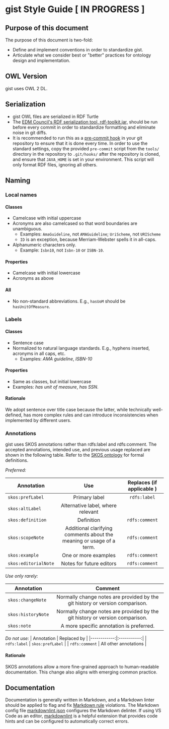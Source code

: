 gist Style Guide [ IN PROGRESS ]
=====

Purpose of this document
-----

The purpose of this document is two-fold:

- Define and implement conventions in order to standardize gist.
- Articulate what we consider best or "better" practices for ontology design and implementation.

OWL Version
-----

gist uses OWL 2 DL.

Serialization
-----

- gist OWL files are serialized in RDF Turtle
- The [EDM Council's RDF serialization tool, rdf-toolkit.jar,](https://github.com/edmcouncil/rdf-toolkit) should be run before every commit in order to standardize formatting and eliminate noise in git diffs.
- It is recommended to run this as a [pre-commit hook](https://git-scm.com/book/en/v2/Customizing-Git-Git-Hooks) in your git repository to ensure that it is done every time.
  In order to use the standard settings, copy the provided `pre-commit` script from the `tools/` directory in the repository to `.git/hooks/` after the repository is cloned,
  and ensure that `JAVA_HOME` is set in your environment. This script will only format RDF files, ignoring all others.

Naming
-----

### Local names

#### Classes

- Camelcase with initial uppercase
- Acronyms are also camelcased so that word boundaries are unambiguous.
  - Examples: `AmaGuideline`, not `AMAGuideline`; `UriScheme`, not `URIScheme`
  - `ID` is an exception, because Merriam-Webster spells it in all-caps.
- Alphanumeric characters only.
  - Example: `Isbn10`, not `Isbn-10` or `ISBN-10`.
  
#### Properties

- Camelcase with initial lowercase
- Acronyms as above

#### All

- No non-standard abbreviations. E.g., `hasUoM` should be `hasUnitOfMeasure`.

### Labels

#### Classes

- Sentence case
- Normalized to natural language standards. E.g., hyphens inserted, acronyms in all caps, etc.
  - Examples: _AMA guideline_, _ISBN-10_
  
#### Properties

- Same as classes, but initial lowercase
- Examples: _has unit of measure_, _has SSN_.

#### Rationale

We adopt sentence over title case because the latter, while technically well-defined, has more complex rules and can introduce inconsistencies when implemented by different users.

### Annotations

gist uses SKOS annotations rather than rdfs:label and rdfs:comment. The accepted annotations, intended use, and previous usage replaced are shown in the following table. Refer to the [SKOS ontology](http://www.w3.org/2004/02/skos/core) for formal definitions.

*Preferred:*

| Annotation | Use | Replaces (if applicable ) |
| ---------- |:-------------------:|:-------------------------:|
| `skos:prefLabel` | Primary label | `rdfs:label` |
| `skos:altLabel`  | Alternative label, where relevant |
| `skos:definition` | Definition | `rdfs:comment` |
| `skos:scopeNote` | Additional clarifying comments about the meaning or usage of a term. | `rdfs:comment` |
| `skos:example`   | One or more examples  | `rdfs:comment` |
| `skos:editorialNote` | Notes for future editors | `rdfs:comment` |

*Use only rarely:*

| Annotation | Comment |
| ---------- |:-------------------:|
| `skos:changeNote` | Normally change notes are provided by the git history or version comparison. |
| `skos:historyNote` | Normally change notes are provided by the git history or version comparison. |
| `skos:note` | A more specific annotation is preferred. |

*Do not use:*
| Annotation | Replaced by |
|------------:|:-----------:|
| `rdfs:label` | `skos:prefLabel` |
| `rdfs:comment` | All other annotations |

#### Rationale

SKOS annotations allow a more fine-grained approach to human-readable documentation. This change also aligns with emerging common practice.

Documentation
-----

Documentation is generally written in Markdown, and a Markdown linter should be applied to flag and fix [Markdown rule](https://github.com/DavidAnson/markdownlint/blob/v0.20.3/doc/Rules.md) violations. The Markdown config file [markdownlint.json](.markdownlint.json) configures the Markdown delinter. If using VS Code as an editor, [markdownlint](https://marketplace.visualstudio.com/items?itemName=DavidAnson.vscode-markdownlint) is a helpful extension that provides code hints and can be configured to automatically correct errors.
